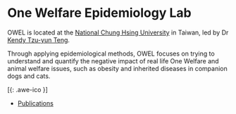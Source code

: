 
# One Welfare Epidemiology Lab

OWEL is located at the [National Chung Hsing University](http://www.vm.nchu.edu.tw) in Taiwan, led by Dr [Kendy Tzu-yun Teng](https://scholar.google.com/citations?user=FO4xM_oAAAAJ&hl=en).

Through applying epidemiological methods, OWEL focuses on trying to understand and quantify  the negative impact of real life One Welfare and animal welfare issues, such as obesity and inherited diseases in companion dogs and cats. 

[[<i class="fa fa-envelope-o"></i>](mailto:kendy.t.teng@gmail.com){: .awe-ico }]


* [Publications](/publications/)        
